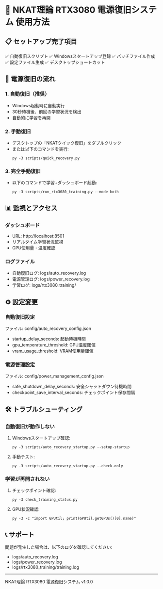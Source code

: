 # 🚀 NKAT理論 RTX3080 電源復旧システム 使用方法

## 📋 セットアップ完了項目

✅ 自動復旧スクリプト
✅ Windowsスタートアップ登録
✅ バッチファイル作成
✅ 設定ファイル生成
✅ デスクトップショートカット

## 🔄 電源復旧の流れ

### 1. 自動復旧（推奨）
- Windows起動時に自動実行
- 30秒待機後、前回の学習状況を検出
- 自動的に学習を再開

### 2. 手動復旧
- デスクトップの「NKATクイック復旧」をダブルクリック
- または以下のコマンドを実行:
  ```
  py -3 scripts/quick_recovery.py
  ```

### 3. 完全手動復旧
- 以下のコマンドで学習+ダッシュボード起動:
  ```
  py -3 scripts/run_rtx3080_training.py --mode both
  ```

## 📊 監視とアクセス

### ダッシュボード
- URL: http://localhost:8501
- リアルタイム学習状況監視
- GPU使用量・温度確認

### ログファイル
- 自動復旧ログ: logs/auto_recovery.log
- 電源管理ログ: logs/power_recovery.log
- 学習ログ: logs/rtx3080_training/

## ⚙️ 設定変更

### 自動復旧設定
ファイル: config/auto_recovery_config.json
- startup_delay_seconds: 起動待機時間
- gpu_temperature_threshold: GPU温度閾値
- vram_usage_threshold: VRAM使用量閾値

### 電源管理設定
ファイル: config/power_management_config.json
- safe_shutdown_delay_seconds: 安全シャットダウン待機時間
- checkpoint_save_interval_seconds: チェックポイント保存間隔

## 🛠️ トラブルシューティング

### 自動復旧が動作しない
1. Windowsスタートアップ確認:
   ```
   py -3 scripts/auto_recovery_startup.py --setup-startup
   ```

2. 手動テスト:
   ```
   py -3 scripts/auto_recovery_startup.py --check-only
   ```

### 学習が再開されない
1. チェックポイント確認:
   ```
   py -3 check_training_status.py
   ```

2. GPU状況確認:
   ```
   py -3 -c "import GPUtil; print(GPUtil.getGPUs()[0].name)"
   ```

## 📞 サポート

問題が発生した場合は、以下のログを確認してください:
- logs/auto_recovery.log
- logs/power_recovery.log
- logs/rtx3080_training/training.log

---
NKAT理論 RTX3080 電源復旧システム v1.0.0
